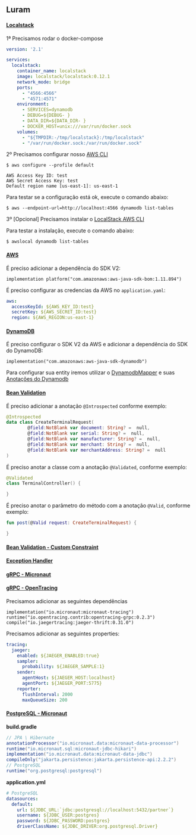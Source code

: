 ## Luram

#### [Localstack](https://github.com/localstack/localstack)

1ª Precisamos rodar o docker-compose

```yaml
version: '2.1'

services:
  localstack:
    container_name: localstack
    image: localstack/localstack:0.12.1
    network_mode: bridge
    ports:
      - "4566:4566"
      - "4571:4571"
    environment:
      - SERVICES=dynamodb
      - DEBUG=${DEBUG- }
      - DATA_DIR=${DATA_DIR- }
      - DOCKER_HOST=unix:///var/run/docker.sock
    volumes:
      - "${TMPDIR:-/tmp/localstack}:/tmp/localstack"
      - "/var/run/docker.sock:/var/run/docker.sock"
```

2º Precisamos configurar nosso [AWS CLI](https://docs.aws.amazon.com/cli/latest/userguide/install-cliv2.html)

```shell script
$ aws configure --profile default

AWS Access Key ID: test
AWS Secret Access Key: test
Default region name [us-east-1]: us-east-1
```

Para testar se a configuração está ok, execute o comando abaixo:

```shell script
$ aws --endpoint-url=http://localhost:4566 dynamodb list-tables
```

3º [Opcional] Precisamos instalar o [LocalStack AWS CLI](https://github.com/localstack/awscli-local)

Para testar a instalação, execute o comando abaixo:

```shell script
$ awslocal dynamodb list-tables
```

#### [AWS](https://micronaut-projects.github.io/micronaut-aws/latest/guide/#introduction)

É preciso adicionar a dependência do SDK V2:

```
implementation platform("com.amazonaws:aws-java-sdk-bom:1.11.894")
```

É preciso configurar as credencias da AWS no `application.yaml`:

```yaml
aws:
  accessKeyId: ${AWS_KEY_ID:test}
  secretKey: ${AWS_SECRET_ID:test}
  region: ${AWS_REGION:us-east-1}
```

#### [DynamoDB](https://micronaut-projects.github.io/micronaut-aws/latest/guide/#dynamodb)

É preciso configurar o SDK V2 da AWS e adicionar a dependência do SDK do DynamoDB:

```
implementation("com.amazonaws:aws-java-sdk-dynamodb")
```

Para configurar sua entity iremos utilizar o [DynamodbMapper](https://docs.aws.amazon.com/amazondynamodb/latest/developerguide/DynamoDBMapper.Methods.html) e suas [Anotações do Dynamodb](https://docs.aws.amazon.com/amazondynamodb/latest/developerguide/DynamoDBMapper.Annotations.html)

#### [Bean Validation](https://docs.micronaut.io/1.2.6/guide/index.html#beanValidation)

É preciso adicionar a anotação `@Introspected` conforme exemplo:

```kotlin
@Introspected
data class CreateTerminalRequest(
        @field:NotBlank var document: String? =  null,
        @field:NotBlank var serial: String? =  null,
        @field:NotBlank var manufacturer: String? =  null,
        @field:NotBlank var merchant: String? =  null,
        @field:NotBlank var merchantAddress: String? =  null
)
```

É preciso anotar a classe com a anotação `@Validated`, conforme exemplo:

```kotlin
@Validated
class TerminalController() {

}
```

É preciso anotar o parâmetro do método com a anotação `@Valid`, conforme exemplo:


```kotlin
fun post(@Valid request: CreateTerminalRequest) {

}
```

#### [Bean Validation - Custom Constraint](https://docs.micronaut.io/1.2.6/guide/index.html#_defining_additional_constraints)

#### [Exception Handler](https://docs.micronaut.io/latest/guide/index.html#errorHandling)

#### [gRPC - Micronaut](https://micronaut-projects.github.io/micronaut-grpc/snapshot/guide/index.html)

#### [gRPC - OpenTracing](https://docs.micronaut.io/latest/guide/index.html#distributedTracing)

Precisamos adicionar as seguintes dependências

```
implementation("io.micronaut:micronaut-tracing")
runtime("io.opentracing.contrib:opentracing-grpc:0.2.3")
compile("io.jaegertracing:jaeger-thrift:0.31.0")
```

Precisamos adicionar as seguintes properties:

```yaml
tracing:
  jaeger:
    enabled: ${JAEGER_ENABLED:true}
    sampler:
      probability: ${JAEGER_SAMPLE:1}
    sender:
      agentHost: ${JAEGER_HOST:localhost}
      agentPort: ${JAEGER_PORT:5775}
    reporter:
      flushInterval: 2000
      maxQueueSize: 200
```

#### [PostgreSQL - Micronaut](https://docs.micronaut.io/latest/guide/index.html#dataAccess)

**build.gradle**

```groovy
// JPA \ Hibernate
annotationProcessor("io.micronaut.data:micronaut-data-processor")
runtime("io.micronaut.sql:micronaut-jdbc-hikari")
implementation("io.micronaut.data:micronaut-data-jdbc")
compileOnly("jakarta.persistence:jakarta.persistence-api:2.2.2")
// PostgreSQL
runtime("org.postgresql:postgresql")
```

**application.yml**

```yaml
# PostgreSQL
datasources:
  default:
    url: ${JDBC_URL:`jdbc:postgresql://localhost:5432/partner`}
    username: ${JDBC_USER:postgres}
    password: ${JDBC_PASSWORD:postgres}
    driverClassName: ${JDBC_DRIVER:org.postgresql.Driver}
```